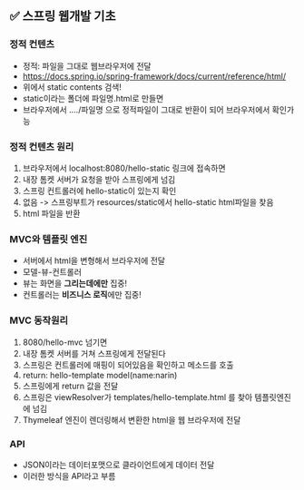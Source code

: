 ## ✅ 스프링 웹개발 기초

### 정적 컨텐츠
- 정적: 파일을 그대로 웹브라우저에 전달
- https://docs.spring.io/spring-framework/docs/current/reference/html/
- 위에서 static contents 검색!
- static이라는 폴더에 파일명.html로 만들면
- 브라우저에서 ..../파일명 으로 정적파일이 그대로 반환이 되어 브라우저에서 확인가능

### 정적 컨텐츠 원리
1. 브라우저에서 localhost:8080/hello-static 링크에 접속하면
2. 내장 톰켓 서버가 요청을 받아 스프링에게 넘김
3. 스프링 컨트롤러에 hello-static이 있는지 확인
4. 없음 -> 스프링부트가 resources/static에서 hello-static html파일을 찾음
5. html 파일을 반환

### MVC와 템플릿 엔진
-  서버에서 html을 변형해서 브라우저에 전달
- 모델-뷰-컨트롤러
- 뷰는 화면을 **그리는데에만** 집중!
- 컨트롤러는 **비즈니스 로직**에만 집중!

### MVC 동작원리
1. 8080/hello-mvc 넘기면
2. 내장 톰켓 서버를 거쳐 스프링에게 전달된다
3. 스프링은 컨트롤러에 매핑이 되어있음을 확인하고 메소드를 호출
4. return: hello-template model(name:narin)
5. 스프링에게 return 값을 전달
6. 스프링은 viewResolver가 templates/hello-template.html 를 찾아 템플릿엔진에 넘김
7. Thymeleaf 엔진이 렌더링해서 변환한 html을 웹 브라우저에 전달

### API
- JSON이라는 데이터포맷으로 클라이언트에게 데이터 전달
- 이러한 방식을 API라고 부름

